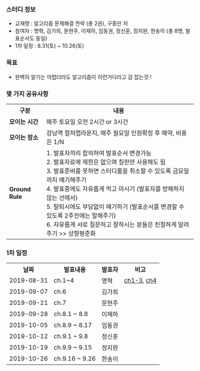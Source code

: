 ### 스터디 정보
* 교재명 : 알고리즘 문제해결 전략 (총 2권), 구종만 저
* 참여자 : 명혁, 김가희, 문현주, 이재하, 임동권, 정신훈, 정지완, 한송이 (총 8명, 발표순서도 동일)
* 1차 일정 : 8.31(토) ~ 10.26(토)

### 목표
* 완벽히 알기는 어렵더라도 알고리즘이 이런거다라고 감 잡는것 !

### 몇 가지 공유사항
<table>
  <tr><th>구분</th><th>내용</th></tr>
  <tr><td><strong>모이는 시간</strong></td><td>매주 토요일 오전 2시간 or 3시간</td></tr>
  <tr><td><strong>모이는 장소</strong></td><td>강남역 컬처랩라운지, 매주 월요일 인원확정 후 예약, 비용은 1/N</td></tr>
  <tr>
    <td><strong>Ground Rule</strong></td>
    <td>
      1. 발표자끼리 합의하여 발표순서 변경가능<br>
      2. 발표자료에 제한은 없으며 칠판만 사용해도 됨<br>
      3. 발표준비를 못하면 스터디룸을 취소할 수 있도록 금요일까지 얘기해주기<br>
      4. 발표중에도 자유롭게 먹고 마시기 (발표자를 방해하지 않는 선에서)<br>
      5. 탈퇴시에도 부담없이 얘기하기 (발표순서를 변경할 수 있도록 2주전에는 말해주기)<br>
      6. 자유롭게 서로 질문하고 잘하시는 분들은 친절하게 알려주기 >> 상향평준화<br>
    </td>
  </tr>
</table>
  
### 1차 일정
<table>
  <tr><th>날짜</th><th>발표내용</th><th>발표자</th><th>비고</th></tr>
  <tr><td>2019-08-31</td><td>ch.1~4         </td><td>명혁    </td><td><a href="doc/ch1-3/ch1-3.md">ch1-3</a>, <a href="doc/ch4/ch4.md">ch4</a></td>
  <tr><td>2019-09-07</td><td>ch.6           </td><td>김가희  </td><td> </td>
  <tr><td>2019-09-21</td><td>ch.7           </td><td>문현주  </td><td> </td>
  <tr><td>2019-09-28</td><td>ch.8.1 ~ 8.8   </td><td>이재하  </td><td> </td>
  <tr><td>2019-10-05</td><td>ch.8.9 ~ 8.17  </td><td>임동권  </td><td> </td>
  <tr><td>2019-10-12</td><td>ch.9.1 ~ 9.8   </td><td>정신훈  </td><td> </td>
  <tr><td>2019-10-19</td><td>ch.9.9 ~ 9.15  </td><td>정지완  </td><td> </td>
  <tr><td>2019-10-26</td><td>ch.9.16 ~ 9.26 </td><td>한송이  </td><td> </td>
</table>
